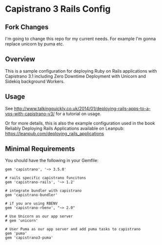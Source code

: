 # Capistrano 3 Rails Config


## Fork Changes
I'm going to change this repo for my current needs. For example I'm gonna replace unicorn by puma etc.

## Overview

This is a sample configuration for deploying Ruby on Rails applications with Capistrano 3.1 including Zero Downtime Deployment with Unicorn and Sidekiq background Workers.

## Usage

See
<http://www.talkingquickly.co.uk/2014/01/deploying-rails-apps-to-a-vps-with-capistrano-v3/>
for a tutorial on usage.

Or for more details, this is also the example configuration used in the
book Reliably Deploying Rails Applications available on Leanpub:
<https://leanpub.com/deploying_rails_applications>

## Minimal Requirements

You should have the following in your Gemfile:

    gem 'capistrano', '~> 3.5.0'

    # rails specific capistrano funcitons
    gem 'capistrano-rails', '~> 1.2'

    # integrate bundler with capistrano
    gem 'capistrano-bundler'

    # if you are using RBENV
    gem 'capistrano-rbenv', "~> 2.0" 

    # Use Unicorn as our app server
    # gem 'unicorn'

    # User Puma as our app server and add puma tasks to capistrano
    gem 'puma'
    gem 'capistrano3-puma'
